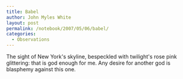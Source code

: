 ```yaml
---
title: Babel
author: John Myles White
layout: post
permalink: /notebook/2007/05/06/babel/
categories:
  - Observations
---
```


The sight of New York's skyline, bespeckled with twilight's rose pink glittering: that is god enough for me. Any desire for another god is blasphemy against this one.
